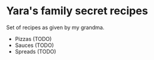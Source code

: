 # Yara's family secret recipes

Set of recipes as given by my grandma.

* Pizzas (TODO)
* Sauces (TODO)
* Spreads (TODO)
